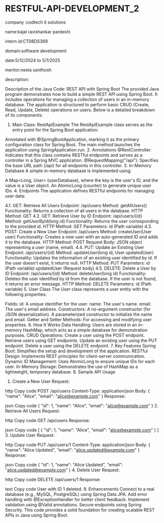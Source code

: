 # RESTFUL-API-DEVELOPMENT_2
company :codtech it solutions

name:kajal ravishankar pardeshi

intern id:CT08DS369

domain:software development

date:5/12/2024 to 5/1/2025

mentor:neela santhosh

description:

Description of the Java Code: REST API with Spring Boot
The provided Java program demonstrates how to build a simple REST API using Spring Boot. It includes operations for managing a collection of users in an in-memory database. The application is structured to perform basic CRUD (Create, Read, Update, Delete) operations on users. Below is a detailed breakdown of its components:

1. Main Class: RestApiExample
The RestApiExample class serves as the entry point for the Spring Boot application:

Annotated with @SpringBootApplication, marking it as the primary configuration class for Spring Boot.
The main method launches the application using SpringApplication.run.
2. Annotations
@RestController: Indicates that this class contains RESTful endpoints and serves as a controller in a Spring MVC application.
@RequestMapping("/api"): Specifies the base URL path (/api) for all endpoints in this controller.
3. In-Memory Database
A simple in-memory database is implemented using:

A Map<Long, User> (userDatabase), where the key is the user's ID, and the value is a User object.
An AtomicLong (counter) to generate unique user IDs.
4. Endpoints
The application defines RESTful endpoints for managing user data:

4.1. GET: Retrieve All Users
Endpoint: /api/users
Method: getAllUsers()
Functionality: Returns a collection of all users in the database.
HTTP Method: GET
4.2. GET: Retrieve User by ID
Endpoint: /api/users/{id}
Method: getUserById(long id)
Functionality: Returns the user corresponding to the provided id.
HTTP Method: GET
Parameters: id (Path variable)
4.3. POST: Create a New User
Endpoint: /api/users
Method: createUser(User user)
Functionality: Creates a new user with an auto-generated ID and adds it to the database.
HTTP Method: POST
Request Body: JSON object representing a user (name, email).
4.4. PUT: Update an Existing User
Endpoint: /api/users/{id}
Method: updateUser(long id, User updatedUser)
Functionality: Updates the information of an existing user identified by id. If the user doesn't exist, it returns null.
HTTP Method: PUT
Parameters:
id (Path variable)
updatedUser (Request body)
4.5. DELETE: Delete a User by ID
Endpoint: /api/users/{id}
Method: deleteUser(long id)
Functionality: Deletes the user identified by id from the database. If the user is not found, it returns an error message.
HTTP Method: DELETE
Parameters: id (Path variable)
5. User Class
The User class represents a user entity with the following properties:

Fields:
id: A unique identifier for the user.
name: The user's name.
email: The user's email address.
Constructors:
A no-argument constructor (for JSON deserialization).
A parameterized constructor to initialize the name and email.
Getter and Setter Methods: For accessing and modifying user properties.
6. How It Works
Data Handling: Users are stored in an in-memory HashMap, which acts as a simple database for demonstration purposes.
CRUD Operations:
Create a user using the POST endpoint.
Retrieve users using GET endpoints.
Update an existing user using the PUT endpoint.
Delete a user using the DELETE endpoint.
7. Key Features
Spring Boot: Simplifies the setup and development of the application.
RESTful Design: Implements REST principles for client-server communication.
Dynamic ID Management: Uses AtomicLong to ensure unique IDs for each user.
In-Memory Storage: Demonstrates the use of HashMap as a lightweight, temporary database.
8. Sample API Usage
1. Create a New User
Request:

http
Copy code
POST /api/users
Content-Type: application/json
Body:
{
    "name": "Alice",
    "email": "alice@example.com"
}
Response:

json
Copy code
{
    "id": 1,
    "name": "Alice",
    "email": "alice@example.com"
}
2. Retrieve All Users
Request:

http
Copy code
GET /api/users
Response:

json
Copy code
[
    {
        "id": 1,
        "name": "Alice",
        "email": "alice@example.com"
    }
]
3. Update User
Request:

http
Copy code
PUT /api/users/1
Content-Type: application/json
Body:
{
    "name": "Alice Updated",
    "email": "alice.updated@example.com"
}
Response:

json
Copy code
{
    "id": 1,
    "name": "Alice Updated",
    "email": "alice.updated@example.com"
}
4. Delete User
Request:

http
Copy code
DELETE /api/users/1
Response:

text
Copy code
User with ID 1 deleted.
9. Enhancements
Connect to a real database (e.g., MySQL, PostgreSQL) using Spring Data JPA.
Add error handling with @ExceptionHandler for better client feedback.
Implement validation using @Valid annotations.
Secure endpoints using Spring Security.
This code provides a solid foundation for creating scalable REST APIs in Java using Spring Boot.
